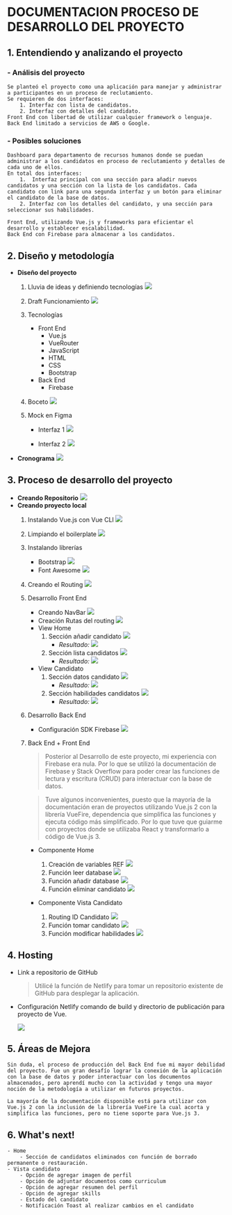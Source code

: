 # DOCUMENTACION PROCESO DE DESARROLLO DEL PROYECTO



## 1. Entendiendo y analizando el proyecto

### - **Análisis del proyecto**
    Se planteó el proyecto como una aplicación para manejar y administrar a participantes en un proceso de reclutamiento. 
    Se requieren de dos interfaces:
        1. Interfaz con lista de candidatos.
        2. Interfaz con detalles del candidato.
    Front End con libertad de utilizar cualquier framework o lenguaje.
    Back End limitado a servicios de AWS o Google.

### - **Posibles soluciones**
    Dashboard para departamento de recursos humanos donde se puedan administrar a los candidatos en proceso de reclutamiento y detalles de cada uno de ellos.
    En total dos interfaces:
        1.	Interfaz principal con una sección para añadir nuevos candidatos y una sección con la lista de los candidatos. Cada candidato con link para una segunda interfaz y un botón para eliminar el candidato de la base de datos.
        2. Interfaz con los detalles del candidato, y una sección para seleccionar sus habilidades.

    Front End, utilizando Vue.js y frameworks para eficientar el desarrollo y establecer escalabilidad.
    Back End con Firebase para almacenar a los candidatos.

## 2. Diseño y metodología
- **Diseño del proyecto**
    1. Lluvia de ideas y definiendo tecnologías
    ![](https://i.ibb.co/pvH6jcm/Luuvia-de-ideas.jpg)

    2. Draft Funcionamiento
    ![](https://i.ibb.co/CQfTz2Y/Diagrama.jpg)

    3. Tecnologías
        - Front End
            - Vue.js
            - VueRouter
            - JavaScript
            - HTML
            - CSS
            - Bootstrap
        - Back End
            - Firebase

    4. Boceto
    ![](https://i.ibb.co/BLmMMM2/Draft.jpg)

    5. Mock en Figma
        - Interfaz 1
            ![](https://i.ibb.co/f4fD1rw/mock1.png)

        - Interfaz 2
            ![](https://i.ibb.co/8x6DDZX/mock2.png)



- **Cronograma**
![](https://i.ibb.co/FH5FP50/cronograma.png)

## 3. Proceso de desarrollo del proyecto
- **Creando Repositorio**
![](https://i.ibb.co/0B8DyTx/creando-repo.png)
- **Creando proyecto local**
    1. Instalando Vue.js con Vue CLI 
        ![](https://i.ibb.co/pQ14VSJ/vue-create.png)

    2. Limpiando el boilerplate
        ![](https://i.ibb.co/BcF3vtL/boilerplate.png)

    3. Instalando librerías
        - Bootstrap
            ![](https://i.ibb.co/RbCPLYn/bootstrap.png)
        - Font Awesome
            ![](https://i.ibb.co/MZvfg3g/fontawesome.png)
    4. Creando el Routing
        ![](https://i.ibb.co/FYnP3Hf/router.png)

    5. Desarrollo Front End
        - Creando NavBar
            ![](https://i.ibb.co/JHqL2mB/navbar.png)
        - Creación Rutas del routing
            ![](https://i.ibb.co/drLDN9Q/routing.png)
        - View Home
            1. Sección añadir candidato
                ![](https://i.ibb.co/FghKGLG/a-adircandidato.png)
                - *Resultado:*
                    ![](https://i.ibb.co/VDcNb8J/secciona-adir.png)
            2. Sección lista candidatos
                ![](https://i.ibb.co/mBtmVYc/listacandidatos.png)
                - *Resultado:*
                    ![](https://i.ibb.co/mhbZK1P/seccionlista.png)
        - View Candidato
            1. Sección datos candidato
                ![](https://i.ibb.co/Qpp2525/datos-candidato.png)
                - *Resultado:*
                    ![](https://i.ibb.co/8N5Txc8/secciondatos.png)
            2. Sección habilidades candidatos
                ![](https://i.ibb.co/w7BPzrV/skills-candidato.png)
                - *Resultado:*
                    ![](https://i.ibb.co/BcbJSxc/seccionhabilidades.png)

    6. Desarrollo Back End
        - Configuración SDK Firebase
            ![](https://i.ibb.co/166Jr9t/firebase.png)

    7. Back End + Front End
        >Posterior al Desarrollo de este proyecto, mi experiencia con Firebase era nula. Por lo que se utilizó la documentación de Firebase y Stack Overflow para poder crear las funciones de lectura y escritura (CRUD) para interactuar con la base de datos.

        >Tuve algunos inconvenientes, puesto que la mayoría de la documentación eran de proyectos utilizando Vue.js 2 con la librería VueFire, dependencia que simplifica las funciones y ejecuta código más simplificado. Por lo que tuve que guiarme con proyectos donde se utilizaba React y transformarlo a código de Vue.js 3.

        - Componente Home 
            1. Creación de variables REF
                ![](https://i.ibb.co/QJ7XsJ3/variables.png)
            2. Función leer database
                ![](https://i.ibb.co/DKmsPsg/leer-database.png)
            3. Función añadir database
                ![](https://i.ibb.co/94CXpWH/a-adir-a-database.png)
            4. Función eliminar candidato
                ![](https://i.ibb.co/jr9YDNh/eliminar-de-database.png)

        - Componente Vista Candidato 
            1. Routing ID Candidato
                ![](https://i.ibb.co/XbhdY3Y/useRoute.png)
            2. Función tomar candidato
                ![](https://i.ibb.co/mCYmQRC/get-candidate.png)
            3. Función modificar habilidades
                ![](https://i.ibb.co/KmcPk3j/update-candidate.png)
           
## 4. Hosting
- Link a repositorio de GitHub
    > Utilicé la función de Netlify para tomar un repositorio existente de GitHub para desplegar la aplicación.
- Configuración Netlify comando de build y directorio de    publicación para proyecto de Vue.

    ![](https://i.ibb.co/m9vgzG1/netlify-Config.png)


## 5. Áreas de Mejora
    Sin duda, el proceso de producción del Back End fue mi mayor debilidad del proyecto. Fue un gran desafío lograr la conexión de la aplicación con la base de datos y poder interactuar con los documentos almacenados, pero aprendí mucho con la actividad y tengo una mayor noción de la metodología a utilizar en futuros proyectos.

    La mayoría de la documentación disponible está para utilizar con Vue.js 2 con la inclusión de la librería VueFire la cual acorta y simplifica las funciones, pero no tiene soporte para Vue.js 3.
    
## 6. What's next!
    - Home
        - Sección de candidatos eliminados con función de borrado permanente o restauración.
    - Vista candidato
        - Opción de agregar imagen de perfil
        - Opción de adjuntar documentos como curriculum
        - Opción de agregar resumen del perfil
        - Opción de agregar skills
        - Estado del candidato
        - Notificación Toast al realizar cambios en el candidato
    



 



